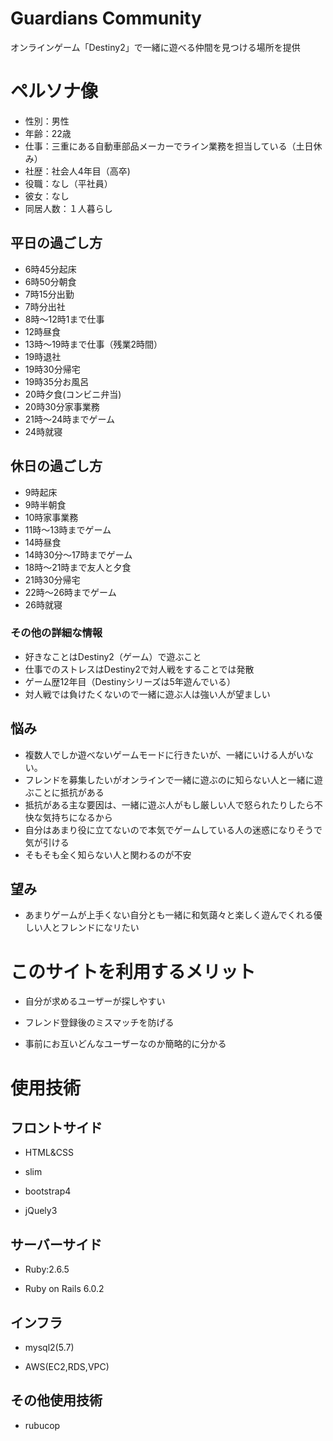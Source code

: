 # Guardians Community

オンラインゲーム「Destiny2」で一緒に遊べる仲間を見つける場所を提供

# ペルソナ像

* 性別：男性
* 年齢：22歳
* 仕事：三重にある自動車部品メーカーでライン業務を担当している（土日休み）
* 社歴：社会人4年目（高卒)
* 役職：なし（平社員）
* 彼女：なし
* 同居人数：１人暮らし

## 平日の過ごし方
* 6時45分起床
* 6時50分朝食
* 7時15分出勤
* 7時分出社
* 8時〜12時1まで仕事
* 12時昼食
* 13時〜19時まで仕事（残業2時間）
* 19時退社
* 19時30分帰宅
* 19時35分お風呂
* 20時夕食(コンビニ弁当)
* 20時30分家事業務
* 21時〜24時までゲーム
* 24時就寝　

## 休日の過ごし方
* 9時起床
* 9時半朝食
* 10時家事業務
* 11時〜13時までゲーム
* 14時昼食
* 14時30分〜17時までゲーム
* 18時〜21時まで友人と夕食
* 21時30分帰宅
* 22時〜26時までゲーム
* 26時就寝

### その他の詳細な情報
* 好きなことはDestiny2（ゲーム）で遊ぶこと
* 仕事でのストレスはDestiny2で対人戦をすることでは発散
* ゲーム歴12年目（Destinyシリーズは5年遊んでいる）
* 対人戦では負けたくないので一緒に遊ぶ人は強い人が望ましい

## 悩み
* 複数人でしか遊べないゲームモードに行きたいが、一緒にいける人がいない。
* フレンドを募集したいがオンラインで一緒に遊ぶのに知らない人と一緒に遊ぶことに抵抗がある
* 抵抗がある主な要因は、一緒に遊ぶ人がもし厳しい人で怒られたりしたら不快な気持ちになるから
* 自分はあまり役に立てないので本気でゲームしている人の迷惑になりそうで気が引ける
* そもそも全く知らない人と関わるのが不安

## 望み
* あまりゲームが上手くない自分とも一緒に和気藹々と楽しく遊んでくれる優しい人とフレンドになリたい

# このサイトを利用するメリット

* 自分が求めるユーザーが探しやすい

* フレンド登録後のミスマッチを防げる

* 事前にお互いどんなユーザーなのか簡略的に分かる

# 使用技術

## フロントサイド

* HTML&CSS

* slim

* bootstrap4

* jQuely3

## サーバーサイド

* Ruby:2.6.5

* Ruby on Rails 6.0.2

## インフラ

* mysql2(5.7)

* AWS(EC2,RDS,VPC)

## その他使用技術
* rubucop
